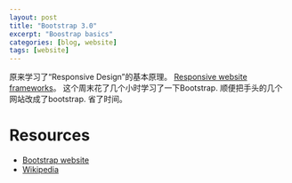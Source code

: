 ```yaml
---
layout: post
title: "Bootstrap 3.0"
excerpt: "Boostrap basics"
categories: [blog, website]
tags: [website]
---
```


原来学习了“Responsive Design”的基本原理。
[Responsive website frameworks](/blog/website/responsive-frameworks.html)。
这个周末花了几个小时学习了一下Bootstrap. 顺便把手头的几个网站改成了bootstrap. 
省了时间。


Resources
===============
 * [Bootstrap website](http://getbootstrap.com/)
 * [Wikipedia](http://en.wikipedia.org/wiki/Bootstrap_%28front-end_framework%29)


